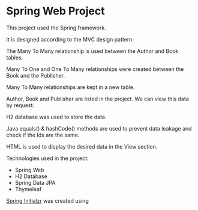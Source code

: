 # Spring Web Project

<p>This project used the Spring framework.</p>
<p>It is designed according to the MVC design pattern.</p>
<p>The Many To Many relationship is used between the Author and Book tables.</p>
<p>Many To One and One To Many relationships were created between the Book and the Publisher.</p>
<p>Many To Many relationships are kept in a new table.</p>
<p>Author, Book and Publisher are listed in the project. We can view this data by request.</p>
<p>H2 database was used to store the data.</p>
<p>Java equals() & hashCode() methods are used to prevent data leakage and check if the Ids are the same.</p>
<p>HTML is used to display the desired data in the View section.</p>
<p>Technologies used in the project:</p>
<ul>
  <li>Spring Web</li>
  <li>H2 Database</li>
  <li>Spring Data JPA</li>
  <li>Thymeleaf</li>
</ul>

<p><a href="https://start.spring.io/">Spring Initialzr</a> was created using</p>
